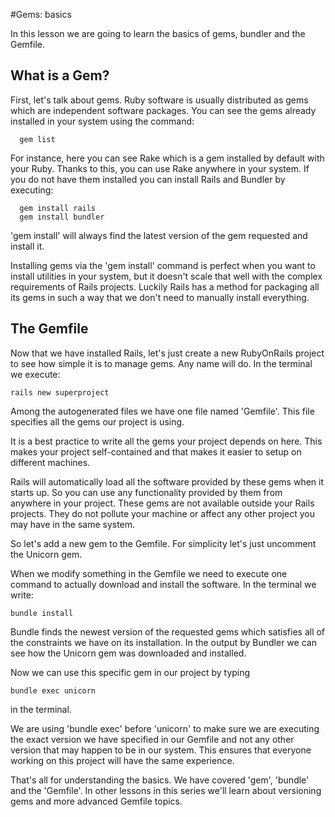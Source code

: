 #Gems: basics

In this lesson we are going to learn the basics of gems, bundler and the Gemfile.

## What is a Gem?

First, let's talk about gems. Ruby software is usually distributed as gems which are independent software packages.
You can see the gems already installed in your system using the command:
```
  gem list
```

For instance, here you can see Rake which is a gem installed by default with your Ruby. Thanks to this, you can use Rake anywhere in your system.
If you do not have them installed you can install Rails and Bundler by executing:
```
  gem install rails
  gem install bundler
```

'gem install' will always find the latest version of the gem requested and install it.

Installing gems via the 'gem install' command is perfect when you want to install utilities in your system, but it doesn't  scale that well with the complex requirements of Rails projects. Luckily Rails has a method for packaging all its gems in such a way that we don't need to manually install everything.

## The Gemfile

Now that we have installed Rails, let's just create a new RubyOnRails project to see how simple it is to manage gems. Any name will do. In the terminal we execute:
```
rails new superproject
```

Among the autogenerated files we have one file named 'Gemfile'.
This file specifies all the gems our project is using.

It is a best practice to write all the gems your project depends on here. This makes your project self-contained and that makes it easier to setup on different machines.

Rails will automatically load all the software provided by these gems when it starts up. So you can use any functionality provided by them from anywhere in your project. These gems are not available outside your Rails projects. They do not pollute your machine or affect any other project you may have in the same system.

So let's add a new gem to the Gemfile. For simplicity let's just uncomment the Unicorn gem.

When we modify something in the Gemfile we need to execute one command to actually download and install the software. In the terminal we write:
```
bundle install
```

Bundle finds the newest version of the requested gems which satisfies all of the constraints we have on its installation.
In the output by Bundler we can see how the Unicorn gem was downloaded and installed.

Now we can use this specific gem in our project by typing
```
bundle exec unicorn
```
in the terminal.

We are using 'bundle exec' before 'unicorn' to make sure we are executing the exact version we have specified in our Gemfile and not any other version that may happen to be in our system. This ensures that everyone working on this project will have the same experience.


That's all for understanding the basics. We have covered 'gem', 'bundle' and the 'Gemfile'. In other lessons in this series we'll learn about versioning gems and more advanced Gemfile topics.